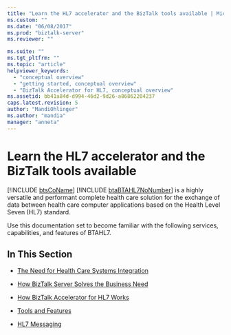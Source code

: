 ```yaml
---
title: "Learn the HL7 accelerator and the BizTalk tools available | Microsoft Docs"
ms.custom: ""
ms.date: "06/08/2017"
ms.prod: "biztalk-server"
ms.reviewer: ""

ms.suite: ""
ms.tgt_pltfrm: ""
ms.topic: "article"
helpviewer_keywords: 
  - "conceptual overview"
  - "getting started, conceptual overview"
  - "BizTalk Accelerator for HL7, conceptual overview"
ms.assetid: bb41a84d-d994-46d2-9d26-a86862204237
caps.latest.revision: 5
author: "MandiOhlinger"
ms.author: "mandia"
manager: "anneta"
---
```

# Learn the HL7 accelerator and the BizTalk tools available
[!INCLUDE [btsCoName](../../includes/btsconame-md.md)] [!INCLUDE [btaBTAHL7NoNumber](../../includes/btabtahl7nonumber-md.md)] is a highly versatile and performant complete health care solution for the exchange of data between health care computer applications based on the Health Level Seven (HL7) standard.  
  
 Use this documentation set to become familiar with the following services, capabilities, and features of BTAHL7.  
  
## In This Section  
  
-   [The Need for Health Care Systems Integration](../../adapters-and-accelerators/accelerator-hl7/the-need-for-health-care-systems-integration.md)  
  
-   [How BizTalk Server Solves the Business Need](../../adapters-and-accelerators/accelerator-hl7/how-biztalk-server-solves-the-business-need2.md)  
  
-   [How BizTalk Accelerator for HL7 Works](../../adapters-and-accelerators/accelerator-hl7/how-biztalk-accelerator-for-hl7-works.md)  
  
-   [Tools and Features](../../adapters-and-accelerators/accelerator-hl7/tools-and-features.md)  
  
-   [HL7 Messaging](../../adapters-and-accelerators/accelerator-hl7/hl7-messaging.md)